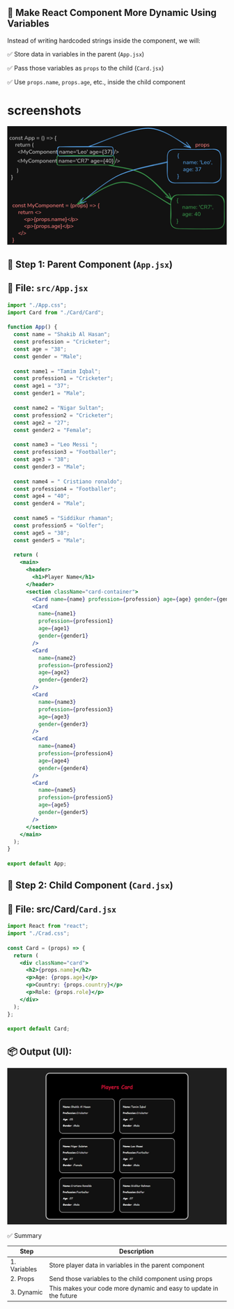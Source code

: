 ## 🧠 Make React Component More Dynamic Using Variables

Instead of writing hardcoded strings inside the component, we will:

✅ Store data in variables in the parent (`App.jsx`)

✅ Pass those variables as `props` to the child (`Card.jsx`)

✅ Use `props.name`, `props.age`, etc., inside the child component

# screenshots

![props](public/props.png)

## 🔧 Step 1: Parent Component   (`App.jsx`)

## 📁 File: `src/App.jsx`

```jsx
import "./App.css";
import Card from "./Card/Card";

function App() {
  const name = "Shakib Al Hasan";
  const profession = "Cricketer";
  const age = "38";
  const gender = "Male";

  const name1 = "Tamim Iqbal";
  const profession1 = "Cricketer";
  const age1 = "37";
  const gender1 = "Male";

  const name2 = "Nigar Sultan";
  const profession2 = "Cricketer";
  const age2 = "27";
  const gender2 = "Female";

  const name3 = "Leo Messi ";
  const profession3 = "Footballer";
  const age3 = "38";
  const gender3 = "Male";

  const name4 = " Cristiano ronaldo";
  const profession4 = "Footballer";
  const age4 = "40";
  const gender4 = "Male";

  const name5 = "Siddikur rhaman";
  const profession5 = "Golfer";
  const age5 = "38";
  const gender5 = "Male";

  return (
    <main>
      <header>
        <h1>Player Name</h1>
      </header>
      <section className="card-container">
        <Card name={name} profession={profession} age={age} gender={gender} />
        <Card
          name={name1}
          profession={profession1}
          age={age1}
          gender={gender1}
        />
        <Card
          name={name2}
          profession={profession2}
          age={age2}
          gender={gender2}
        />
        <Card
          name={name3}
          profession={profession3}
          age={age3}
          gender={gender3}
        />
        <Card
          name={name4}
          profession={profession4}
          age={age4}
          gender={gender4}
        />
        <Card
          name={name5}
          profession={profession5}
          age={age5}
          gender={gender5}
        />
      </section>
    </main>
  );
}

export default App;
```

## 🔧 Step 2: Child Component (`Card.jsx`)

## 📁 File: src/Card/`Card.jsx`

```jsx
import React from "react";
import "./Crad.css";

const Card = (props) => {
  return (
    <div className="card">
      <h2>{props.name}</h2>
      <p>Age: {props.age}</p>
      <p>Country: {props.country}</p>
      <p>Role: {props.role}</p>
    </div>
  );
};

export default Card;
```

## 📦 Output (UI):

![Player Card Preview](public/Players-Card.png)

✅ Summary

| Step         | Description                                                        |
| ------------ | ------------------------------------------------------------------ |
| 1. Variables | Store player data in variables in the parent component             |
| 2. Props     | Send those variables to the child component using props            |
| 3. Dynamic   | This makes your code more dynamic and easy to update in the future |
